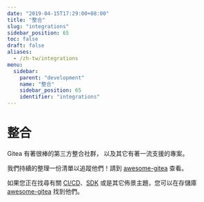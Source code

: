 ```yaml
---
date: "2019-04-15T17:29:00+08:00"
title: "整合"
slug: "integrations"
sidebar_position: 65
toc: false
draft: false
aliases:
  - /zh-tw/integrations
menu:
  sidebar:
    parent: "development"
    name: "整合"
    sidebar_position: 65
    identifier: "integrations"
---
```


# 整合

Gitea 有著很棒的第三方整合社群， 以及其它有著一流支援的專案。

我們持續的整理一份清單以追蹤他們！請到 [awesome-gitea](https://gitea.com/gitea/awesome-gitea) 查看。

如果您正在找尋有關 [CI/CD](https://gitea.com/gitea/awesome-gitea#user-content-devops)、[SDK](https://gitea.com/gitea/awesome-gitea#user-content-sdk) 或是其它佈景主題，您可以在存儲庫 [awesome-gitea](https://gitea.com/gitea/awesome-gitea) 找到他們。
